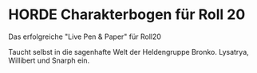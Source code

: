 # HORDE Charakterbogen für Roll 20
Das erfolgreiche "Live Pen & Paper" für Roll20

Taucht selbst in die sagenhafte Welt der Heldengruppe Bronko. Lysatrya, Willibert und Snarph ein.
